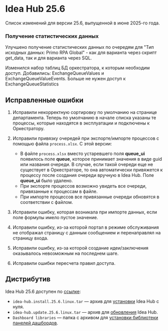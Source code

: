 # Idea Hub 25.6

Список изменений для версии 25.6, выпущенной в июне 2025-го года.

### Получение статистических данных

Улучшено получение статистических данных по очередям для "Тип исходных данных: Primo RPA Global" - как для варианта через скрипт get_data, так и для варианта через SQL. 

Изменился набор таблиц БД оркестратора, к которым необходим доступ. Добавились: ExchangeQueueValues и ExchangeQueueValueEvents. Больше не нужен доступ к ExchangeQueueStatistics





## Исправленные ошибки

1. Исправили некорректную сортировку по умолчанию на странице департамента. Теперь по умолчанию в начале списка указаны те процессы, которые находятся в эксплуатации и подключены к Оркестратору.




1. Исправили привязку очередей при экспорте/импорте процессов с помощью файла `process.xlsx`. С этой версии:
   - В файле `process.xlsx` вместо устаревшего поля **queue_ui** появилось поле **queue**, которое принимает значения в виде guid или названия очереди. В случае, если такой очереди еще не существует в Оркестраторе, то она автоматически привяжется к процессу после создания очереди вручную в Idea Hub. Поле **queue_ui** было удалено.
   - При экспорте процессов возможно увидеть все очереди, привязанные к процессам в файле.
   - При импорте процессов все привязанные очереди обновятся в соответствии с файлом.
1. Исправили ошибку, которая возникала при импорте данных, если поле формулы имело пустое значение.
1. Исправили ошибку, из-за которой портал в режиме обслуживания не отображал страницу с данным сообщением и перенаправлял на страницу входа.
1. Исправили ошибку, из-за которой создание идеи/заключения оказывалось невозможным на последнем шаге.
1. Исправили ошибки пересчета правил доступа.

## Дистрибутив

Idea Hub 25.6 доступен по [ссылке](https://disk.primo-rpa.ru/index.php/s/t9BHBjR6PP06Yax?path=%2FRelease%2FIdeaHub):

- `idea-hub.install.25.6.linux.tar` — архив для [установки](/idea-hub/installation/linux) Idea Hub с нуля.
- `idea-hub.update.25.6.linux.tar` — архив для [обновления](/idea-hub/installation/update) Idea Hub.
- `Dashboard libraries` — папка с архивом для [установки библиотеки панелей дашбордов](/idea-hub/installation/linux/panel-library).
